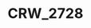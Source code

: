 ---
layout: photo
title: "CRW_2728"
image_main: 12/20061217-CRW_2728-500.jpg
image_thumbnail: 12/20061217-CRW_2728-100.jpg
left: 10.html
right: 13.html
---